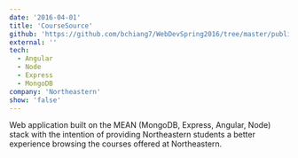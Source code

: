 ```yaml
---
date: '2016-04-01'
title: 'CourseSource'
github: 'https://github.com/bchiang7/WebDevSpring2016/tree/master/public/project'
external: ''
tech:
  - Angular
  - Node
  - Express
  - MongoDB
company: 'Northeastern'
show: 'false'
---
```


Web application built on the MEAN (MongoDB, Express, Angular, Node) stack with the intention of providing Northeastern students a better experience browsing the courses offered at Northeastern.
